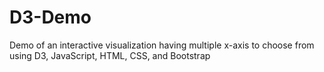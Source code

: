 # D3-Demo
Demo of an interactive visualization having multiple x-axis to choose from using D3, JavaScript, HTML, CSS, and Bootstrap
